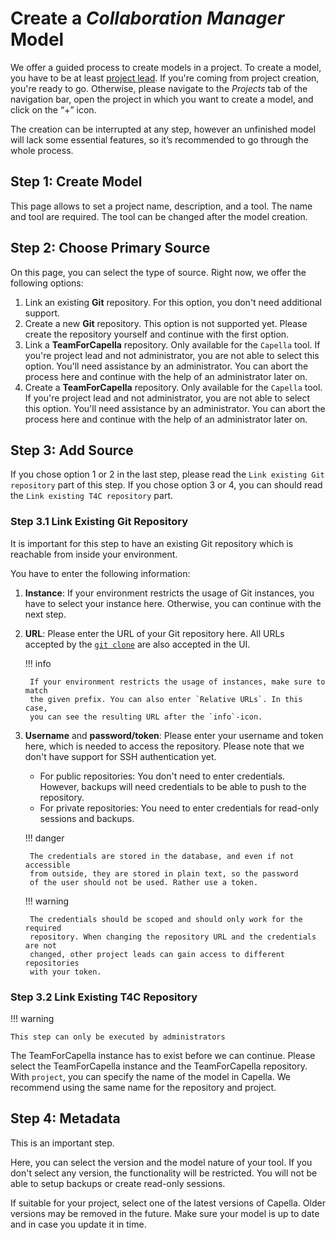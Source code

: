 <!--
 ~ SPDX-FileCopyrightText: Copyright DB InfraGO AG and contributors
 ~ SPDX-License-Identifier: Apache-2.0
 -->

# Create a _Collaboration Manager_ Model

We offer a guided process to create models in a project. To create a model, you
have to be at least [project lead](../../projects/roles.md). If you're coming
from project creation, you're ready to go. Otherwise, please navigate to the
_Projects_ tab of the navigation bar, open the project in which you want to
create a model, and click on the “+” icon.

The creation can be interrupted at any step, however an unfinished model will
lack some essential features, so it’s recommended to go through the whole
process.

## Step 1: Create Model

This page allows to set a project name, description, and a tool. The name and
tool are required. The tool can be changed after the model creation.

## Step 2: Choose Primary Source

On this page, you can select the type of source. Right now, we offer the
following options:

1. Link an existing **Git** repository. For this option, you don't need
   additional support.
1. Create a new **Git** repository. This option is not supported yet. Please
   create the repository yourself and continue with the first option.
1. Link a **TeamForCapella** repository. Only available for the `Capella` tool.
   If you're project lead and not administrator, you are not able to select
   this option. You'll need assistance by an administrator. You can abort the
   process here and continue with the help of an administrator later on.
1. Create a **TeamForCapella** repository. Only available for the `Capella`
   tool. If you're project lead and not administrator, you are not able to
   select this option. You'll need assistance by an administrator. You can
   abort the process here and continue with the help of an administrator later
   on.

## Step 3: Add Source

If you chose option 1 or 2 in the last step, please read the
`Link existing Git repository` part of this step. If you chose option 3 or 4,
you can should read the `Link existing T4C repository` part.

### Step 3.1 Link Existing Git Repository

It is important for this step to have an existing Git repository which is
reachable from inside your environment.

You have to enter the following information:

1.  **Instance**: If your environment restricts the usage of Git instances, you
    have to select your instance here. Otherwise, you can continue with the
    next step.
1.  **URL**: Please enter the URL of your Git repository here. All URLs
    accepted by the [`git clone`](https://git-scm.com/docs/git-clone) are also
    accepted in the UI.

    !!! info

         If your environment restricts the usage of instances, make sure to match
         the given prefix. You can also enter `Relative URLs`. In this case,
         you can see the resulting URL after the `info`-icon.

1.  **Username** and **password/token**: Please enter your username and token
    here, which is needed to access the repository. Please note that we don't
    have support for SSH authentication yet.

    -   For public repositories: You don't need to enter credentials. However,
        backups will need credentials to be able to push to the repository.
    -   For private repositories: You need to enter credentials for read-only
        sessions and backups.

    !!! danger

         The credentials are stored in the database, and even if not accessible
         from outside, they are stored in plain text, so the password
         of the user should not be used. Rather use a token.

    !!! warning

         The credentials should be scoped and should only work for the required
         repository. When changing the repository URL and the credentials are not
         changed, other project leads can gain access to different repositories
         with your token.

### Step 3.2 Link Existing T4C Repository

!!! warning

    This step can only be executed by administrators

The TeamForCapella instance has to exist before we can continue. Please select
the TeamForCapella instance and the TeamForCapella repository. With `project`,
you can specify the name of the model in Capella. We recommend using the same
name for the repository and project.

## Step 4: Metadata

This is an important step.

Here, you can select the version and the model nature of your tool. If you
don't select any version, the functionality will be restricted. You will not be
able to setup backups or create read-only sessions.

If suitable for your project, select one of the latest versions of Capella.
Older versions may be removed in the future. Make sure your model is up to date
and in case you update it in time.
